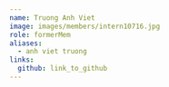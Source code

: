```yaml
---
name: Truong Anh Viet 
image: images/members/intern10716.jpg 
role: formerMem
aliases:
  - anh viet truong
links:
  github: link_to_github 
---
```

